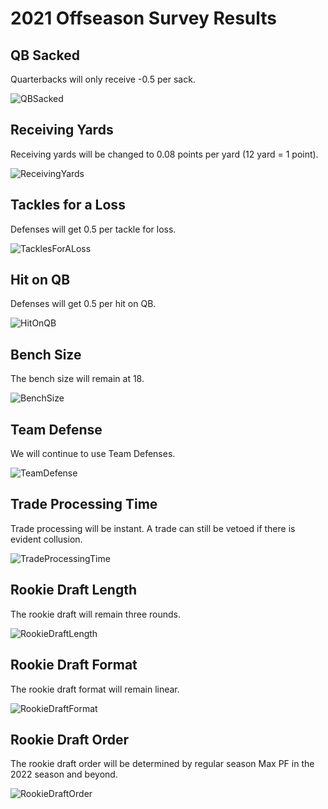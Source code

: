 # 2021 Offseason Survey Results

## QB Sacked

Quarterbacks will only receive -0.5 per sack.

![QBSacked](https://i.imgur.com/ABtuBf1.png)

## Receiving Yards

Receiving yards will be changed to 0.08 points per yard (12 yard = 1 point).

![ReceivingYards](https://i.imgur.com/Z7kYjuQ.png)

## Tackles for a Loss

Defenses will get 0.5 per tackle for loss.

![TacklesForALoss](https://i.imgur.com/76dT5XS.png)

## Hit on QB

Defenses will get 0.5 per hit on QB.

![HitOnQB](https://i.imgur.com/mgIIQ0V.pngg)

## Bench Size

The bench size will remain at 18.

![BenchSize](https://i.imgur.com/y2ZmxEC.png)

## Team Defense

We will continue to use Team Defenses.

![TeamDefense](https://i.imgur.com/wLQw1Y1.png)

## Trade Processing Time

Trade processing will be instant. A trade can still be vetoed if there is evident collusion.

![TradeProcessingTime](https://i.imgur.com/q4ADBRY.png)

## Rookie Draft Length

The rookie draft will remain three rounds.

![RookieDraftLength](https://i.imgur.com/GtcChQr.png)

## Rookie Draft Format

The rookie draft format will remain linear.

![RookieDraftFormat](https://i.imgur.com/Zur07cN.png)

## Rookie Draft Order

The rookie draft order will be determined by regular season Max PF in the 2022 season and beyond.

![RookieDraftOrder](https://i.imgur.com/BAlrv84.png)
